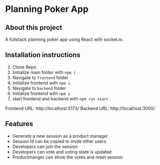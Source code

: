 # Planning Poker App

## About this project

A fullstack planning poker app using React with socket.io.

## Installation instructions

1. Clone Repo
2. Initialize main folder with `npm i`
3. Navigate to `frontend` folder
4. Initialize frontend with `npm i`
5. Navigate to `backend` folder
6. Initialize frontend with `npm i`
7. start frontend and backend with `npm run start`

Frontend URL: http://localhost:5173/
Backend URL: http://localhost:3000/

## Features

- Generate a new session as a product manager
- Session Id can be copied to invite other users
- Developers can join the session
- Developers can vote and voting state is updated
- Productmanger can show the votes and reset session
